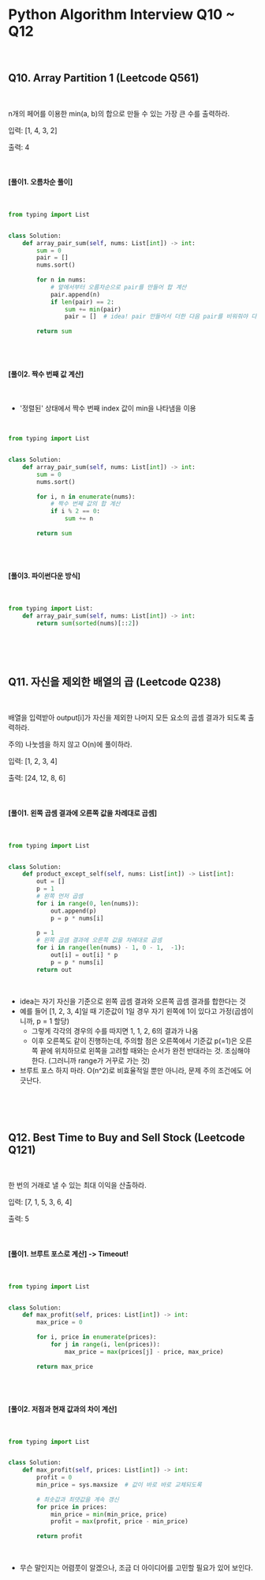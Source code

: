 # Python Algorithm Interview Q10 ~ Q12

<br>

## Q10. Array Partition 1 (Leetcode Q561)

<br>

n개의 페어를 이용한 min(a, b)의 합으로 만들 수 있는 가장 큰 수를 출력하라.

입력: [1, 4, 3, 2]

출력: 4

<br>

#### [풀이1. 오름차순 풀이]

<br>

```python
from typing import List


class Solution:
    def array_pair_sum(self, nums: List[int]) -> int:
        sum = 0
        pair = []
        nums.sort()
        
        for n in nums:
            # 앞에서부터 오름차순으로 pair를 만들어 합 계산
            pair.append(n)
            if len(pair) == 2:
                sum += min(pair)
                pair = []  # idea! pair 만들어서 더한 다음 pair를 비워줘야 다음 계산이 가능
                
        return sum
```

<br>

<br>

#### [풀이2. 짝수 번째 값 계산]

<br>

- '정렬된' 상태에서 짝수 번째 index 값이 min을 나타냄을 이용

<br>

```python
from typing import List


class Solution:
    def array_pair_sum(self, nums: List[int]) -> int:
        sum = 0
        nums.sort()
        
        for i, n in enumerate(nums):
            # 짝수 번째 값의 합 계산
            if i % 2 == 0:
                sum += n
                
        return sum
```

<br>

<br>

#### [풀이3. 파이썬다운 방식]

<br>

```python
from typing import List:
    def array_pair_sum(self, nums: List[int]) -> int:
        return sum(sorted(nums)[::2])
```

<br>

<br>

<br>

## Q11. 자신을 제외한 배열의 곱 (Leetcode Q238)

<br>

배열을 입력받아 output[i]가 자신을 제외한 나머지 모든 요소의 곱셈 결과가 되도록 출력하라.

주의) 나눗셈을 하지 않고 O(n)에 풀이하라.

입력: [1, 2, 3, 4]

출력: [24, 12, 8, 6]

<br>

#### [풀이1. 왼쪽 곱셈 결과에 오른쪽 값을 차례대로 곱셈]

<br>

```python
from typing import List


class Solution:
    def product_except_self(self, nums: List[int]) -> List[int]:
        out = []
        p = 1
        # 왼쪽 먼저 곱셈
        for i in range(0, len(nums)):
            out.append(p)
            p = p * nums[i]
            
        p = 1
        # 왼쪽 곱셈 결과에 오른쪽 값을 차례대로 곱셈
        for i in range(len(nums) - 1, 0 - 1,  -1):
            out[i] = out[i] * p
            p = p * nums[i]
        return out
```

<br>

- idea는 자기 자신을 기준으로 왼쪽 곱셈 결과와 오른쪽 곱셈 결과를 합한다는 것
- 예를 들어 [1, 2, 3, 4]일 때 기준값이 1일 경우 자기 왼쪽에 1이 있다고 가정(곱셈이니까, p = 1 할당)
  - 그렇게 각각의 경우의 수를 따지면 1, 1, 2, 6의 결과가 나옴
  - 이후 오른쪽도 같이 진행하는데, 주의할 점은 오른쪽에서 기준값 p(=1)은 오른쪽 끝에 위치하므로 왼쪽을 고려할 때와는 순서가 완전 반대라는 것. 조심해야 한다. (그러니까 range가 거꾸로 가는 것)
- 브루트 포스 하지 마라. O(n^2)로 비효율적일 뿐만 아니라, 문제 주의 조건에도 어긋난다.

<br>

<br>

<br>

## Q12. Best Time to Buy and Sell Stock (Leetcode Q121)

<br>

한 번의 거래로 낼 수 있는 최대 이익을 산출하라.

입력: [7, 1, 5, 3, 6, 4]

출력: 5

<br>

#### [풀이1. 브루트 포스로 계산] -> Timeout!

<br>

```python
from typing import List


class Solution:
    def max_profit(self, prices: List[int]) -> int:
        max_price = 0
        
        for i, price in enumerate(prices):
            for j in range(i, len(prices)):
                max_price = max(prices[j] - price, max_price)
                
        return max_price
```

<br>

<br>

#### [풀이2. 저점과 현재 값과의 차이 계산]

<br>

```python
from typing import List


class Solution:
    def max_profit(self, prices: List[int]) -> int:
        profit = 0
        min_price = sys.maxsize  # 값이 바로 바로 교체되도록
        
        # 최솟값과 최댓값을 계속 갱신
        for price in prices:
            min_price = min(min_price, price)
            profit = max(profit, price - min_price)
            
        return profit
```

<br>

- 무슨 말인지는 어렴풋이 알겠으나, 조금 더 아이디어를 고민할 필요가 있어 보인다.